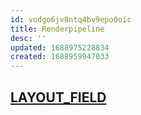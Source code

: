```yaml
---
id: vodgo6jv8ntq4bv9epo0oic
title: Renderpipeline
desc: ''
updated: 1688975228834
created: 1688959947033
---
```


## [LAYOUT_FIELD](https://www.cnblogs.com/straywriter/p/15879148.html)

